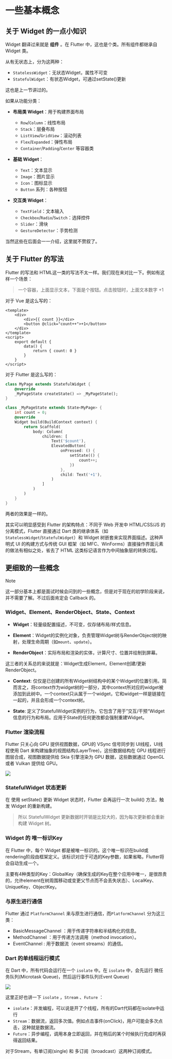 # 一些基本概念

## 关于 Widget 的一点小知识

Widget 翻译过来就是 **组件** 。在 Flutter 中，这也是个类。所有组件都继承自 Widget 类。

从有无状态上，分为这两种：

- `StatelessWidget`：无状态Widget，属性不可变
- `StatefulWidget`：有状态Widget，可通过setState()更新

这也是上一节讲过的。

如果从功能分类：

- **布局类 Widget**：用于构建界面布局
  - `Row`/`Column`：线性布局
  - `Stack`：层叠布局
  - `ListView`/`GridView`：滚动列表
  - `Flex`/`Expanded`：弹性布局
  - `Container`/`Padding`/`Center` 等容器类

- **基础 Widget**：
  - `Text`：文本显示
  - `Image`：图片显示
  - `Icon`：图标显示
  - `Button` 系列：各种按钮

- **交互类 Widget**：
  - `TextField`：文本输入
  - `Checkbox`/`Radio`/`Switch`：选择控件
  - `Slider`：滑块
  - `GestureDetector`：手势检测

当然这些在后面会一一介绍，这里就不赘叙了。

## 关于 Flutter 的写法

Flutter 的写法和 HTML这一类的写法不太一样。我们现在来对比一下。例如有这样一个场景：

> 一个容器，上面显示文本，下面是个按钮。点击按钮时，上面文本数字 +1

对于 Vue 是这么写的：

```vue
<template>
    <div>
        <div>{{ count }}</div>
        <button @click="count++">+1</button>
    </div>
</template>
<script>
    export default {
        data() {
            return { count: 0 }
        }
    }
</script>
```

对于 Flutter 是这么写的：

```dart
class MyPage extends StatefulWidget {
    @override
    _MyPageState createState() => _MyPageState();
}

class _MyPageState extends State<MyPage> {
    int count = 0;
    @override
    Widget build(BuildContext context) {
        return Scaffold(
            body: Column(
                children: [
                    Text('$count'),
                    ElevatedButton(
                        onPressed: () {
                            setState(() {
                                count++;
                            })
                        },
                        child: Text('+1'),
                    )
                ]
            )
        )
    }
}
```

两者的效果是一样的。

其实可以明显感受到 Flutter 的架构特点：不同于 Web 开发中 HTML/CSS/JS 的分离模式，Flutter 直接通过 Dart 类的继承体系（如 `StatelessWidget`/`StatefulWidget`）和 Widget 树嵌套来实现界面描述。这种声明式 UI 的构建方式与传统 GUI 框架（如 MFC、WinForms）直接操作界面元素的做法有相似之处，省去了 HTML 这类标记语言作为中间抽象层的转换过程。

## 更细致的一些概念

> [!NOTE]
> 这一部分基本上都是面试时候会问到的一些概念，但是对于现在的初学阶段来说，并不需要了解。不过后面肯定会 Callback 的。

### Widget、Element、RenderObject、State、Context

- **Widget**：轻量级配置描述，不可变，仅存储布局/样式信息。

- **Element**：Widget的实例化对象，负责管理Widget树与RenderObject树的映射，处理生命周期（如`mount`、`update`）。

- **RenderObject**：实际布局和渲染的实体，计算尺寸、位置并绘制到屏幕。

这三者的关系总的来说就是：Widget生成Element，Element创建/更新RenderObject。

- **Context**: 仅仅是已创建的所有Widget树结构中的某个Widget的位置引用。简而言之，将context作为widget树的一部分，其中context所对应的widget被添加到此树中。一个context只从属于一个widget，它和widget一样是链接在一起的，并且会形成一个context树。

- **State**: 定义了StatefulWidget实例的行为，它包含了用于”交互/干预“Widget信息的行为和布局。应用于State的任何更改都会强制重建Widget。

### Flutter 渲染流程

Flutter 只关心向 GPU 提供视图数据，GPU的 VSync 信号同步到 UI线程，UI线程使用 Dart 来构建抽象的视图结构(LayerTree)，这份数据结构在 GPU 线程进行图层合成，视图数据提供给 Skia 引擎渲染为 GPU 数据，这些数据通过 OpenGL 或者 Vulkan 提供给 GPU。

![](images/basic/image.png)

### StatefulWidget 状态更新

在 使用 setState() 更新 Widget 状态时，Flutter 会再运行一次 build() 方法，触发 Widget 的重新构建。

> 所以 StatefulWidget 更新数据时开销是比较大的，因为每次更新都会重新构建 Widget 树。

### Widget 的 唯一标识Key

在 Flutter 中，每个 Widget 都是被唯一标识的。这个唯一标识在build或rendering阶段由框架定义。该标识对应于可选的Key参数，如果省略，Flutter将会自动生成一个。

主要有4种类型的Key：GlobalKey（确保生成的Key在整个应用中唯一，是很昂贵的，允许element在树周围移动或变更父节点而不会丢失状态）、LocalKey、UniqueKey、ObjectKey。

### 与原生进行通信

Flutter 通过 `PlatformChannel` 来与原生进行通信，而`PlatformChannel` 分为这三类：

- BasicMessageChannel ：用于传递字符串和半结构化的信息。
- MethodChannel ：用于传递方法调用（method invocation）。
- EventChannel : 用于数据流（event streams）的通信。

### Dart 的单线程运行模式

在 Dart 中，所有代码会运行在一个 `isolate` 中。在 `isolate` 中，会先运行 微任务队列(Microtask Queue)，然后运行事件队列(Event Queue)

![](images/basic/image1.png)

这里正好也讲一下 `isolate` ，`Stream` 、`Future` ：

- `isolate`：并发编程，可以说是开了个线程，所有的Dart代码都在isolate中运行
- `Stream`：数据流，返回多次值。例如点击事件(onClick)，用户可能会多次点击，这种就是数据流。
- `Future`：异步编程，调用本身立即返回，并在稍后的某个时候执行完成时再获得返回结果。

对于Stream，有单订阅(single) 和 多订阅（broadcast）这两种订阅模式。


